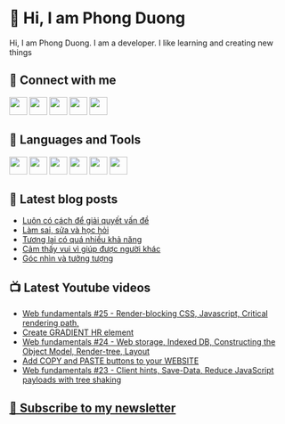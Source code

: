 # 👋 Hi, I am Phong Duong

Hi, I am Phong Duong. I am a developer. I like learning and creating new things

## 🔗 Connect with me
[<img height="32" width="32" src="https://cdn.jsdelivr.net/npm/simple-icons@v3/icons/youtube.svg" />](https://www.youtube.com/channel/UCXykqt3V2-9bYXKWZRcH0rA)
[<img height="32" width="32" src="https://cdn.jsdelivr.net/npm/simple-icons@v3/icons/instagram.svg" />](https://www.instagram.com/phongduonglh)
[<img height="32" width="32" src="https://cdn.jsdelivr.net/npm/simple-icons@v3/icons/twitter.svg" />](https://twitter.com/phongduonglh)
[<img height="32" width="32" src="https://cdn.jsdelivr.net/npm/simple-icons@v3/icons/facebook.svg" />](https://www.facebook.com/phongduonglh)
[<img height="32" width="32" src="https://cdn.jsdelivr.net/npm/simple-icons@v3/icons/linkedin.svg" />](https://www.linkedin.com/in/phongduonglh)

## 🧰 Languages and Tools

[<img height="32" width="32" src="https://cdn.jsdelivr.net/npm/simple-icons@v3/icons/javascript.svg" />](javascript)
[<img height="32" width="32" src="https://cdn.jsdelivr.net/npm/simple-icons@v3/icons/html5.svg" />](html5)
[<img height="32" width="32" src="https://cdn.jsdelivr.net/npm/simple-icons@v3/icons/css3.svg" />](css3)
[<img height="32" width="32" src="https://cdn.jsdelivr.net/npm/simple-icons@v3/icons/node-dot-js.svg" />](nodejs)
[<img height="32" width="32" src="https://cdn.jsdelivr.net/npm/simple-icons@v3/icons/react.svg" />](react)
[<img height="32" width="32" src="https://cdn.jsdelivr.net/npm/simple-icons@v3/icons/vue-dot-js.svg" />](vue)

## 📝 Latest blog posts

<!-- BLOG-POST-LIST:START -->
- [Luôn có cách để giải quyết vấn đề](https://phongduong.dev/blog/2021/04/luon-co-cach-de-giai-quyet-van-de/)
- [Làm sai, sửa và học hỏi](https://phongduong.dev/blog/2021/04/lam-sai-sua-va-hoc-hoi/)
- [Tương lai có quá nhiều khả năng](https://phongduong.dev/blog/2021/04/tuong-lai-co-qua-nhieu-kha-nang/)
- [Cảm thấy vui vì giúp được người khác](https://phongduong.dev/blog/2021/04/cam-thay-vui-vi-giup-duoc-nguoi-khac/)
- [Góc nhìn và tưởng tượng](https://phongduong.dev/blog/2021/04/goc-nhin-va-tuong-tuong/)
<!-- BLOG-POST-LIST:END -->

## 📺 Latest Youtube videos

<!-- YOUTUBE-VIDEO-LIST:START -->
- [Web fundamentals #25 - Render-blocking CSS, Javascript, Critical rendering path,](https://www.youtube.com/watch?v=G35oocl5a-A)
- [Create GRADIENT HR element](https://www.youtube.com/watch?v=_6-J-8qCQRY)
- [Web fundamentals #24 - Web storage, Indexed DB, Constructing the Object Model, Render-tree, Layout](https://www.youtube.com/watch?v=zOqmXYcc8Mw)
- [Add COPY and PASTE buttons to your WEBSITE](https://www.youtube.com/watch?v=Uy63Lk6jC6s)
- [Web fundamentals #23 - Client hints, Save-Data, Reduce JavaScript payloads with tree shaking](https://www.youtube.com/watch?v=244FDpkexPc)
<!-- YOUTUBE-VIDEO-LIST:END -->

## [💌 Subscribe to my newsletter](https://koogio.substack.com/)

